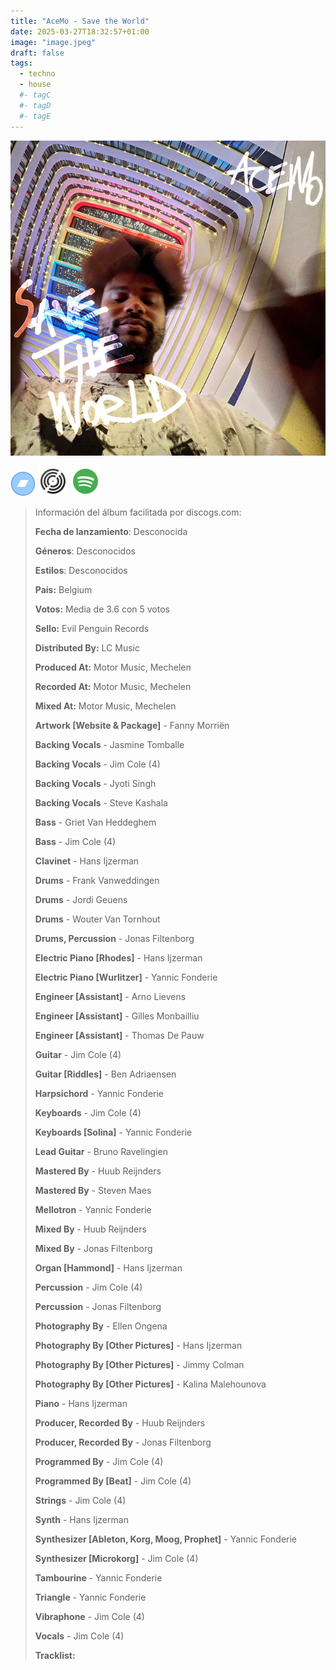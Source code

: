 ```yaml
---
title: "AceMo - Save the World"
date: 2025-03-27T18:32:57+01:00
image: "image.jpeg"
draft: false
tags:
  - techno
  - house
  #- tagC
  #- tagD
  #- tagE
---
```


![cover](image.jpeg "AceMo - Save-the-World")

[![bandcamp](../links/svg/bandcamp.png "bandcamp")](https://bandcamp.com/search?q=AceMo%20Save-the-World)
[![discogs](../links/svg/discogs.png "discogs")](https://www.discogs.com/master/)
[![spotify](../links/svg/spotify.png "putify")](https://open.spotify.com/album/3coLUMzwSUP6MTzFOtDnsd)

<!-- [![lastfm](../links/svg/lastfm.png (lastfm))]() -->
<!-- [![musicbrainz](../links/svg/musicbrainz.png (musicbrainz))]() -->
<!-- [![wikipedia](../links/svg/wikipedia.png (wikipedia))](error) -->
<!-- [![youtube](../links/svg/youtube.png (youtube))]() -->

> Información del álbum facilitada por discogs.com:
>
> **Fecha de lanzamiento**: Desconocida
>
> **Géneros**: Desconocidos
>
> **Estilos**: Desconocidos
>
> **Pais:** Belgium
>
> **Votos:** Media de 3.6 con 5 votos
>
> **Sello:** Evil Penguin Records
>
> **Distributed By:** LC Music
>
> **Produced At:** Motor Music, Mechelen
>
> **Recorded At:** Motor Music, Mechelen
>
> **Mixed At:** Motor Music, Mechelen
>
> **Artwork [Website & Package]** - Fanny Morriën
>
> **Backing Vocals** - Jasmine Tomballe
>
> **Backing Vocals** - Jim Cole (4)
>
> **Backing Vocals** - Jyoti Singh
>
> **Backing Vocals** - Steve Kashala
>
> **Bass** - Griet Van Heddeghem
>
> **Bass** - Jim Cole (4)
>
> **Clavinet** - Hans Ijzerman
>
> **Drums** - Frank Vanweddingen
>
> **Drums** - Jordi Geuens
>
> **Drums** - Wouter Van Tornhout
>
> **Drums, Percussion** - Jonas Filtenborg
>
> **Electric Piano [Rhodes]** - Hans Ijzerman
>
> **Electric Piano [Wurlitzer]** - Yannic Fonderie
>
> **Engineer [Assistant]** - Arno Lievens
>
> **Engineer [Assistant]** - Gilles Monbailliu
>
> **Engineer [Assistant]** - Thomas De Pauw
>
> **Guitar** - Jim Cole (4)
>
> **Guitar [Riddles]** - Ben Adriaensen
>
> **Harpsichord** - Yannic Fonderie
>
> **Keyboards** - Jim Cole (4)
>
> **Keyboards [Solina]** - Yannic Fonderie
>
> **Lead Guitar** - Bruno Ravelingien
>
> **Mastered By** - Huub Reijnders
>
> **Mastered By** - Steven Maes
>
> **Mellotron** - Yannic Fonderie
>
> **Mixed By** - Huub Reijnders
>
> **Mixed By** - Jonas Filtenborg
>
> **Organ [Hammond]** - Hans Ijzerman
>
> **Percussion** - Jim Cole (4)
>
> **Percussion** - Jonas Filtenborg
>
> **Photography By** - Ellen Ongena
>
> **Photography By [Other Pictures]** - Hans Ijzerman
>
> **Photography By [Other Pictures]** - Jimmy Colman
>
> **Photography By [Other Pictures]** - Kalina Malehounova
>
> **Piano** - Hans Ijzerman
>
> **Producer, Recorded By** - Huub Reijnders
>
> **Producer, Recorded By** - Jonas Filtenborg
>
> **Programmed By** - Jim Cole (4)
>
> **Programmed By [Beat]** - Jim Cole (4)
>
> **Strings** - Jim Cole (4)
>
> **Synth** - Hans Ijzerman
>
> **Synthesizer [Ableton, Korg, Moog, Prophet]** - Yannic Fonderie
>
> **Synthesizer [Microkorg]** - Jim Cole (4)
>
> **Tambourine** - Yannic Fonderie
>
> **Triangle** - Yannic Fonderie
>
> **Vibraphone** - Jim Cole (4)
>
> **Vocals** - Jim Cole (4)
>
> **Tracklist:**
